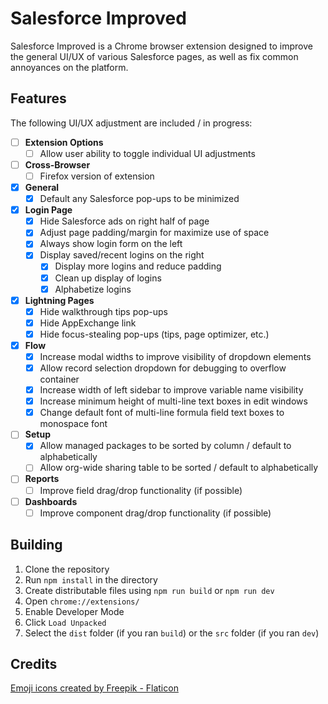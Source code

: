 # Salesforce Improved

Salesforce Improved is a Chrome browser extension designed to improve the general UI/UX of various Salesforce pages, as well as fix common annoyances on the platform.

## Features

The following UI/UX adjustment are included / in progress:

- [ ] **Extension Options**
  - [ ] Allow user ability to toggle individual UI adjustments
- [ ] **Cross-Browser**
  - [ ] Firefox version of extension
- [x] **General**
  - [x] Default any Salesforce pop-ups to be minimized
- [x] **Login Page**
  - [x] Hide Salesforce ads on right half of page
  - [x] Adjust page padding/margin for maximize use of space
  - [x] Always show login form on the left
  - [x] Display saved/recent logins on the right
    - [x] Display more logins and reduce padding
    - [x] Clean up display of logins
    - [x] Alphabetize logins
- [x] **Lightning Pages**
  - [x] Hide walkthrough tips pop-ups
  - [x] Hide AppExchange link
  - [x] Hide focus-stealing pop-ups (tips, page optimizer, etc.)
- [x] **Flow**
  - [x] Increase modal widths to improve visibility of dropdown elements
  - [x] Allow record selection dropdown for debugging to overflow container
  - [x] Increase width of left sidebar to improve variable name visibility
  - [x] Increase minimum height of multi-line text boxes in edit windows
  - [x] Change default font of multi-line formula field text boxes to monospace font
- [ ] **Setup**
  - [x] Allow managed packages to be sorted by column / default to alphabetically
  - [ ] Allow org-wide sharing table to be sorted / default to alphabetically
- [ ] **Reports**
  - [ ] Improve field drag/drop functionality (if possible)
- [ ] **Dashboards**
  - [ ] Improve component drag/drop functionality (if possible)

## Building

1.  Clone the repository
2.  Run `npm install` in the directory
3.  Create distributable files using `npm run build` or `npm run dev`
4.  Open `chrome://extensions/`
5.  Enable Developer Mode
6.  Click `Load Unpacked`
7.  Select the `dist` folder (if you ran `build`) or the `src` folder (if you ran `dev`)

## Credits

[Emoji icons created by Freepik - Flaticon](https://www.flaticon.com/free-icons/emoji)

